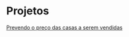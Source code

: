 # Projetos

[Prevendo o preço das casas a serem vendidas](https://github.com/barbosarafael/Projetos/blob/master/House%20Prices%20-%20Advanced%20Regression%20Techniques/notebook_house_prices.ipynb)
